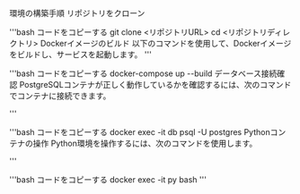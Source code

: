 環境の構築手順
リポジトリをクローン


'''bash
コードをコピーする
git clone <リポジトリURL>
cd <リポジトリディレクトリ>
Dockerイメージのビルド 以下のコマンドを使用して、Dockerイメージをビルドし、サービスを起動します。
'''

'''bash
コードをコピーする
docker-compose up --build
データベース接続確認 PostgreSQLコンテナが正しく動作しているかを確認するには、次のコマンドでコンテナに接続できます。

'''

'''bash
コードをコピーする
docker exec -it db psql -U postgres
Pythonコンテナの操作 Python環境を操作するには、次のコマンドを使用します。

'''

'''bash
コードをコピーする
docker exec -it py bash
'''

